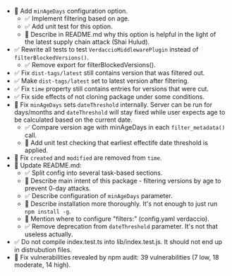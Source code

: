 - 🔴 Add `minAgeDays` configuration option.
  - ✅ Implement filtering based on age.
  - ✅ Add unit test for this option.
  - 🔴 Describe in README.md why this option is helpful in the light of the latest supply chain attack (Shai Hulud).
- ✅ Rewrite all tests to test `VerdaccioMiddlewarePlugin` instead of `filterBlockedVersions()`.
  - ✅ Remove export for filterBlockedVersions().
- ✅ Fix `dist-tags/latest` still contains version that was filtered out.
- ✅ Make `dist-tags/latest` set to latest version after filtering.
- ✅ Fix `time` property still contains entries for versions that were cut.
- ✅ Fix side effects of not cloning package under some conditions.
- 🔴 Fix `minAgeDays` sets `dateThreshold` internally.
  Server can be run for days/months and `dateThreshold` will stay fixed
  while user expects age to be calculated based on the current date.
  - ✅ Compare version age with minAgeDays in each `filter_metadata()` call.
  - 🔴 Add unit test checking that earliest effectife date threshold is applied.
- 🔴 Fix `created` and `modified` are removed from `time`.
- 🔴 Update README.md:
  - ✅ Split config into several task-based sections.
  - 🔴 Describe main intent of this package - filtering versions by age to prevent 0-day attacks.
  - ✅ Describe configuration of `minAgeDays` parameter.
  - 🔴 Describe installation more thoroughly. It's not enough to just run `npm install -g`.
  - 🔴 Mention where to configure "filters:" (config.yaml verdaccio).
  - ✅ Remove deprecation from `dateThreshold` parameter. It's not that useless actually.
- ✅ Do not compile index.test.ts into lib/index.test.js. It should not end up in distrubution files.
- 🔴 Fix vulnerabilities revealed by npm audit: 39 vulnerabilities (7 low, 18 moderate, 14 high).
